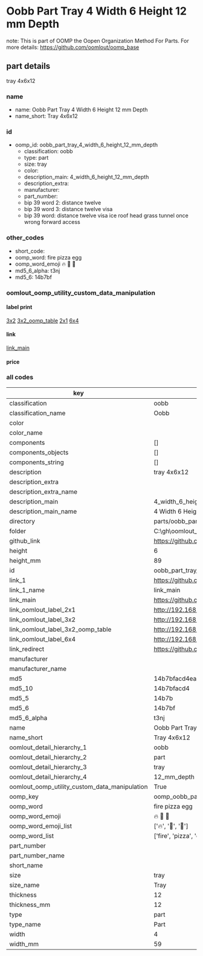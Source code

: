 # Oobb Part Tray 4 Width 6 Height 12 mm Depth  

note: This is part of OOMP the Oopen Organization Method For Parts. For more details: https://github.com/oomlout/oomp_base

##  part details
  



tray 4x6x12



### name
* name: Oobb Part Tray 4 Width 6 Height 12 mm Depth
* name_short: Tray 4x6x12 
### id
* oomp_id: oobb_part_tray_4_width_6_height_12_mm_depth
  * classification: oobb
  * type: part
  * size: tray
  * color: 
  * description_main: 4_width_6_height_12_mm_depth
  * description_extra: 
  * manufacturer: 
  * part_number: 
  * bip 39 word 2: distance twelve
  * bip 39 word 3: distance twelve visa
  * bip 39 word: distance twelve visa ice roof head grass tunnel once wrong forward access

### other_codes
* short_code: 
* oomp_word: fire pizza egg
* oomp_word_emoji :fire: :pizza: :egg:
* md5_6_alpha: t3nj
* md5_6: 14b7bf






### oomlout_oomp_utility_custom_data_manipulation
#### label print
[3x2](http://192.168.1.245:1112/?label=oomp%20t3nj)
[3x2_oomp_table](http://192.168.1.108:1112/?label=oomp%20t3nj)
[2x1](http://192.168.1.242:1112/?label=oomp%20t3nj)
[6x4](http://192.168.1.55:1112/?label=oomp%20t3nj)    

#### link

[link_main](https://github.com/oomlout/oomlout_oobb_version_4_generated_parts/tree/main/navigation_oomp/oobb/part/tray/4_width_6_height_12_mm_depth/part)                              

#### price







### all codes 
| key | value |  
| --- | --- |  
| classification | oobb |  
| classification_name | Oobb |  
| color |  |  
| color_name |  |  
| components | [] |  
| components_objects | [] |  
| components_string | [] |  
| description | tray 4x6x12 |  
| description_extra |  |  
| description_extra_name |  |  
| description_main | 4_width_6_height_12_mm_depth |  
| description_main_name | 4 Width 6 Height 12 mm Depth |  
| directory | parts/oobb_part_tray_4_width_6_height_12_mm_depth |  
| folder | C:\gh\oomlout_oobb_version_4_generated_parts\parts\oobb_part_tray_4_width_6_height_12_mm_depth |  
| github_link | https://github.com/oomlout/oomlout_oomp_part_src/tree/main/parts/oobb_part_tray_4_width_6_height_12_mm_depth |  
| height | 6 |  
| height_mm | 89 |  
| id | oobb_part_tray_4_width_6_height_12_mm_depth |  
| link_1 | https://github.com/oomlout/oomlout_oobb_version_4_generated_parts/tree/main/navigation_oomp/oobb/part/tray/4_width_6_height_12_mm_depth/part |  
| link_1_name | link_main |  
| link_main | https://github.com/oomlout/oomlout_oobb_version_4_generated_parts/tree/main/navigation_oomp/oobb/part/tray/4_width_6_height_12_mm_depth/part |  
| link_oomlout_label_2x1 | http://192.168.1.242:1112/?label=oomp%20t3nj |  
| link_oomlout_label_3x2 | http://192.168.1.245:1112/?label=oomp%20t3nj |  
| link_oomlout_label_3x2_oomp_table | http://192.168.1.108:1112/?label=oomp%20t3nj |  
| link_oomlout_label_6x4 | http://192.168.1.55:1112/?label=oomp%20t3nj |  
| link_redirect | https://github.com/oomlout/oomlout_oobb_version_4_generated_parts/tree/main/parts/oobb_tray_04_06_12 |  
| manufacturer |  |  
| manufacturer_name |  |  
| md5 | 14b7bfacd4ea8cbda85dd703e97ac1fd |  
| md5_10 | 14b7bfacd4 |  
| md5_5 | 14b7b |  
| md5_6 | 14b7bf |  
| md5_6_alpha | t3nj |  
| name | Oobb Part Tray 4 Width 6 Height 12 mm Depth |  
| name_short | Tray 4x6x12  |  
| oomlout_detail_hierarchy_1 | oobb |  
| oomlout_detail_hierarchy_2 | part |  
| oomlout_detail_hierarchy_3 | tray |  
| oomlout_detail_hierarchy_4 | 12_mm_depth |  
| oomlout_oomp_utility_custom_data_manipulation | True |  
| oomp_key | oomp_oobb_part_tray_4_width_6_height_12_mm_depth |  
| oomp_word | fire pizza egg |  
| oomp_word_emoji | :fire: :pizza: :egg: |  
| oomp_word_emoji_list | [':fire:', ':pizza:', ':egg:'] |  
| oomp_word_list | ['fire', 'pizza', 'egg'] |  
| part_number |  |  
| part_number_name |  |  
| short_name |  |  
| size | tray |  
| size_name | Tray |  
| thickness | 12 |  
| thickness_mm | 12 |  
| type | part |  
| type_name | Part |  
| width | 4 |  
| width_mm | 59 |  
